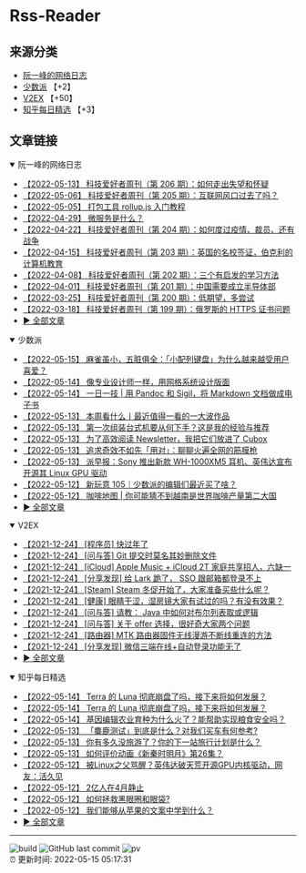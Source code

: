 # Rss-Reader

## 来源分类

* [阮一峰的网络日志](#阮一峰的网络日志)
* [少数派](#少数派) 【+2】
* [V2EX](#V2EX) 【+50】
* [知乎每日精选](#知乎每日精选) 【+3】

## 文章链接

<details open>
    <summary id="阮一峰的网络日志">
     阮一峰的网络日志
    </summary>


* [【2022-05-13】 科技爱好者周刊（第 206 期）：如何走出失望和怀疑](http://www.ruanyifeng.com/blog/2022/05/weekly-issue-206.html)
* [【2022-05-06】 科技爱好者周刊（第 205 期）：互联网风口过去了吗？](http://www.ruanyifeng.com/blog/2022/05/weekly-issue-205.html)
* [【2022-05-05】 打包工具 rollup.js 入门教程](http://www.ruanyifeng.com/blog/2022/05/rollup.html)
* [【2022-04-29】 微服务是什么？](http://www.ruanyifeng.com/blog/2022/04/microservice.html)
* [【2022-04-22】 科技爱好者周刊（第 204 期）：如何度过疫情、裁员、还有战争](http://www.ruanyifeng.com/blog/2022/04/weekly-issue-204.html)
* [【2022-04-15】 科技爱好者周刊（第 203 期）：英国的名校签证，伯克利的计算机教育](http://www.ruanyifeng.com/blog/2022/04/weekly-issue-203.html)
* [【2022-04-08】 科技爱好者周刊（第 202 期）：三个有启发的学习方法](http://www.ruanyifeng.com/blog/2022/04/weekly-issue-202.html)
* [【2022-04-01】 科技爱好者周刊（第 201 期）：中国需要成立半导体部](http://www.ruanyifeng.com/blog/2022/04/weekly-issue-201.html)
* [【2022-03-25】 科技爱好者周刊（第 200 期）：低期望，多尝试](http://www.ruanyifeng.com/blog/2022/03/weekly-issue-200.html)
* [【2022-03-18】 科技爱好者周刊（第 199 期）：俄罗斯的 HTTPS 证书问题](http://www.ruanyifeng.com/blog/2022/03/weekly-issue-199.html)
* [:arrow_forward: 全部文章](data/阮一峰的网络日志.md)
</details>

<details open>
    <summary id="少数派">
     少数派
    </summary>


* [【2022-05-15】 麻雀虽小，五脏俱全：「小配列键盘」为什么越来越受用户喜爱？](https://sspai.com/post/73206)
* [【2022-05-14】 像专业设计师一样，用网格系统设计版面](https://sspai.com/post/72926)
* [【2022-05-14】 一日一技 | 用 Pandoc 和 Sigil，将 Markdown 文档做成电子书](https://sspai.com/post/72536)
* [【2022-05-13】 本周看什么丨最近值得一看的一大波作品](https://sspai.com/post/73199)
* [【2022-05-13】 第一次组装台式机要从何下手？这是我的经验与推荐](https://sspai.com/post/73187)
* [【2022-05-13】 为了高效阅读 Newsletter，我把它们放进了 Cubox](https://sspai.com/post/73188)
* [【2022-05-13】 追求奇效不如先「用对」：聊聊火遍全网的筋膜枪](https://sspai.com/post/73097)
* [【2022-05-13】 派早报：Sony 推出新款 WH-1000XM5 耳机、英伟达宣布开源其 Linux GPU 驱动](https://sspai.com/post/73177)
* [【2022-05-12】 新玩意 105｜少数派的编辑们最近买了啥？](https://sspai.com/post/73170)
* [【2022-05-12】 咖啡地图 | 你可能猜不到越南是世界咖啡产量第二大国](https://sspai.com/post/73142)
* [:arrow_forward: 全部文章](data/少数派.md)
</details>

<details open>
    <summary id="V2EX">
     V2EX
    </summary>


* [【2021-12-24】 [程序员] 快过年了](https://www.v2ex.com/t/824201)
* [【2021-12-24】 [问与答] Git 提交时莫名其妙删除文件](https://www.v2ex.com/t/824200)
* [【2021-12-24】 [iCloud] Apple Music + iCloud 2T 家庭共享招人，六缺一](https://www.v2ex.com/t/824199)
* [【2021-12-24】 [分享发现] 给 Lark 跪了， SSO 跟邮箱都登录不上](https://www.v2ex.com/t/824198)
* [【2021-12-24】 [Steam] Steam 冬促开始了，大家准备买些什么呢？](https://www.v2ex.com/t/824197)
* [【2021-12-24】 [健康] 眼睛干涩，湿房镜大家有试过的吗？有没有效果？](https://www.v2ex.com/t/824196)
* [【2021-12-24】 [问与答] 请教： Java 中如何对布尔列表取或逻辑](https://www.v2ex.com/t/824194)
* [【2021-12-24】 [问与答] 关于 offer 选择，很好奇大家两个问题](https://www.v2ex.com/t/824192)
* [【2021-12-24】 [路由器] MTK 路由器固件无线漫游不断线重连的方法](https://www.v2ex.com/t/824191)
* [【2021-12-24】 [分享发现] 微信三端在线+自动登录功能无了](https://www.v2ex.com/t/824190)
* [:arrow_forward: 全部文章](data/V2EX.md)
</details>

<details open>
    <summary id="知乎每日精选">
     知乎每日精选
    </summary>


* [【2022-05-14】 Terra 的 Luna 彻底崩盘了吗，接下来将如何发展？](http://www.zhihu.com/question/513861917/answer/2485648849?utm_campaign=rss&utm_medium=rss&utm_source=rss&utm_content=title)
* [【2022-05-14】 Terra 的 Luna 彻底崩盘了吗，接下来将如何发展？](http://www.zhihu.com/question/513861917/answer/2480703646?utm_campaign=rss&utm_medium=rss&utm_source=rss&utm_content=title)
* [【2022-05-14】 基因编辑农业育种为什么火了？能帮助实现粮食安全吗？](http://www.zhihu.com/question/530658561/answer/2476351961?utm_campaign=rss&utm_medium=rss&utm_source=rss&utm_content=title)
* [【2022-05-13】 「麋鹿测试」到底是什么？对我们买车有何参考?](http://www.zhihu.com/question/532088553/answer/2484259485?utm_campaign=rss&utm_medium=rss&utm_source=rss&utm_content=title)
* [【2022-05-13】 你有多久没旅游了？你的下一站旅行计划是什么？](http://www.zhihu.com/question/532422014/answer/2482250095?utm_campaign=rss&utm_medium=rss&utm_source=rss&utm_content=title)
* [【2022-05-13】 如何评价动画《新秦时明月》第26集？](http://www.zhihu.com/question/532485112/answer/2482333727?utm_campaign=rss&utm_medium=rss&utm_source=rss&utm_content=title)
* [【2022-05-12】 被Linux之父骂醒？英伟达破天荒开源GPU内核驱动，网友：活久见](http://zhuanlan.zhihu.com/p/513210646?utm_campaign=rss&utm_medium=rss&utm_source=rss&utm_content=title)
* [【2022-05-12】 2亿人在4月静止](http://zhuanlan.zhihu.com/p/513344126?utm_campaign=rss&utm_medium=rss&utm_source=rss&utm_content=title)
* [【2022-05-12】 如何拯救黑眼圈和眼袋?](http://www.zhihu.com/question/526252172/answer/2481715128?utm_campaign=rss&utm_medium=rss&utm_source=rss&utm_content=title)
* [【2022-05-12】 我们能够从苹果的文案中学到什么？](http://zhuanlan.zhihu.com/p/25744274?utm_campaign=rss&utm_medium=rss&utm_source=rss&utm_content=title)
* [:arrow_forward: 全部文章](data/知乎每日精选.md)
</details>


---

![build](https://github.com/LikaiLee/rss-reader/workflows/rss%20reader/badge.svg)
![GitHub last commit](https://img.shields.io/github/last-commit/likailee/rss-reader)
![pv](https://pageview.vercel.app/?github_user=likailee) <br>
:alarm_clock: 更新时间: 2022-05-15 05:17:31